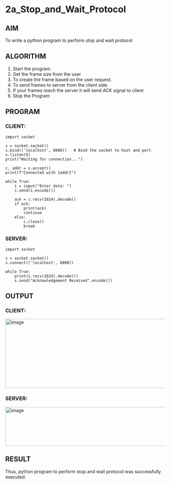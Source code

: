 # 2a_Stop_and_Wait_Protocol
## AIM 
To write a python program to perform stop and wait protocol
## ALGORITHM
1. Start the program.
2. Get the frame size from the user
3. To create the frame based on the user request.
4. To send frames to server from the client side.
5. If your frames reach the server it will send ACK signal to client
6. Stop the Program
## PROGRAM

### CLIENT:
```
import socket

s = socket.socket()
s.bind(('localhost', 8000))   # Bind the socket to host and port
s.listen(5)
print("Waiting for connection...")

c, addr = s.accept()
print(f"Connected with {addr}")

while True:
    i = input("Enter data: ")
    c.send(i.encode())

    ack = c.recv(1024).decode()
    if ack:
        print(ack)
        continue
    else:
        c.close()
        break
```

### SERVER:
```
import socket

s = socket.socket()
s.connect(('localhost', 8000))

while True:
    print(s.recv(1024).decode())
    s.send("Acknowledgement Received".encode())
```
## OUTPUT
### CLIENT:
<img width="767" height="217" alt="image" src="https://github.com/user-attachments/assets/b4b951d2-d2cf-4108-9044-498356d7f2b1" />

### SERVER:
<img width="836" height="122" alt="image" src="https://github.com/user-attachments/assets/0e819e95-1232-4a2a-90e2-49c3d1daa769" />

## RESULT
Thus, python program to perform stop and wait protocol was successfully executed.
